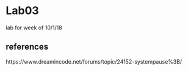 # Lab03
lab for week of 10/1/18
<h2>references</h2>
https://www.dreamincode.net/forums/topic/24152-systempause%3B/
